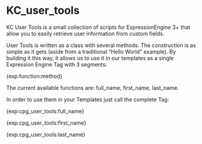 # KC_user_tools
KC User Tools is a small collection of scripts for ExpressionEngine 3+ that allow you to easily retrieve user information from custom fields.

User Tools is written as a class with several methods. The construction is as simple as it gets (aside from a traditional “Hello World” example). By building it this way, it allows us to use it in our templates as a single Expression Engine Tag with 3 segments:

{exp:function:method}

The current available functions are: full_name, first_name, last_name.

In order to use them in your Templates just call the complete Tag:

{exp:cpg_user_tools:full_name}

{exp:cpg_user_tools:first_name}

{exp:cpg_user_tools:last_name}
